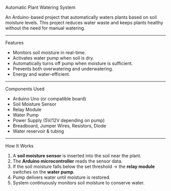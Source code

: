 Automatic Plant Watering System

An Arduino-based project that automatically waters plants based on soil moisture levels. 
This project reduces water waste and keeps plants healthy without the need for manual watering.
  
---    
  
 Features
- Monitors soil moisture in real-time.
- Activates water pump when soil is dry.
- Automatically turns off pump when moisture is sufficient.
- Prevents both overwatering and underwatering.
- Energy and water-efficient.

---

Components Used
- Arduino Uno (or compatible board)
- Soil Moisture Sensor
- Relay Module
- Water Pump  
- Power Supply (5V/12V depending on pump)
- Breadboard, Jumper Wires, Resistors, Diode
- Water reservoir & tubing

--- 
 
 How It Works
1. A **soil moisture sensor** is inserted into the soil near the plant.  
2. The **Arduino microcontroller** reads the sensor data.  
3. If the soil moisture falls below the set threshold → the **relay module** switches on the **water pump**.  
4. Pump delivers water until moisture is restored.  
5. System continuously monitors soil moisture to conserve water.
